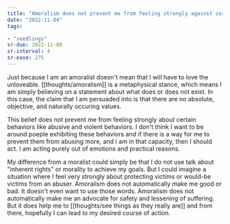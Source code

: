 ```yaml
---
title: "Amoralism does not prevent me from feeling strongly against certain behaviors"
date: "2022-11-04"
tags:

- "seedlings"
sr-due: 2022-11-08
sr-interval: 4
sr-ease: 275
---
```


Just because I am an amoralist doesn't mean that I will have to love the unloveable. [[thoughts/amoralism]] is a metaphysical stance, which means I am simply believing on a statement about what does or does not exist. In this case, the claim that I am persuaded into is that there are no absolute, objective, and naturally occuring values.

This belief does not prevent me from feeling strongly about certain behaviors like abusive and violent behaviors. I don't think I want to be around poeple exhibiting these behaviors and if there is a way for me to prevent them from abusing more, and I am in that capacity, then I should act. I am acting purely out of emotions and practical reasons.

My difference from a moralist could simply be that I do not use talk about "inherent rights" or morality to achieve my goals. But I could imagine a situation where I feel very strongly about protecting victims or would-be victims from an abuser. Amoralism does not automatically make me good or bad. It doesn't even want to use those words. Amoralism does not automatically make me an advocate for safety and lessening of suffering. But it does help me to [[thoughts/see things as they really are]] and from there, hopefully I can lead to my desired course of action.